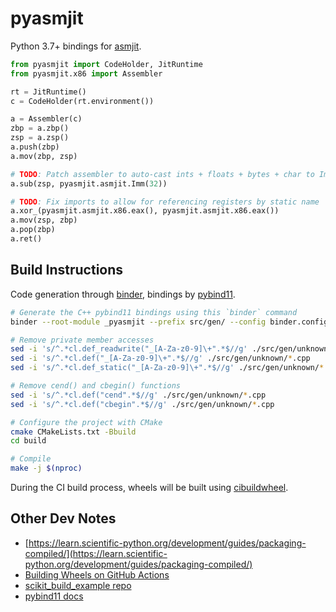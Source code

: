 # pyasmjit
Python 3.7+ bindings for [asmjit](https://github.com/asmjit/asmjit).

```python
from pyasmjit import CodeHolder, JitRuntime
from pyasmjit.x86 import Assembler

rt = JitRuntime()
c = CodeHolder(rt.environment())

a = Assembler(c)
zbp = a.zbp()
zsp = a.zsp()
a.push(zbp)
a.mov(zbp, zsp)

# TODO: Patch assembler to auto-cast ints + floats + bytes + char to Immutable values
a.sub(zsp, pyasmjit.asmjit.Imm(32))

# TODO: Fix imports to allow for referencing registers by static name
a.xor_(pyasmjit.asmjit.x86.eax(), pyasmjit.asmjit.x86.eax())
a.mov(zsp, zbp)
a.pop(zbp)
a.ret()
```

## Build Instructions
Code generation through [binder](https://cppbinder.readthedocs.io/en/latest/config.html), bindings by [pybind11](https://github.com/pybind/pybind11).

```bash
# Generate the C++ pybind11 bindings using this `binder` command
binder --root-module _pyasmjit --prefix src/gen/ --config binder.config src/all_includes.hpp -- -std=c++11 -Iextern/asmjit/src/ -DNDEBUG -iwithsysroot=/usr/local/c++/13/ -DASMJIT_NO_DEPRECATED

# Remove private member accesses
sed -i 's/^.*cl.def_readwrite("_[A-Za-z0-9]\+".*$//g' ./src/gen/unknown/*.cpp
sed -i 's/^.*cl.def("_[A-Za-z0-9]\+".*$//g' ./src/gen/unknown/*.cpp
sed -i 's/^.*cl.def_static("_[A-Za-z0-9]\+".*$//g' ./src/gen/unknown/*.cpp

# Remove cend() and cbegin() functions
sed -i 's/^.*cl.def("cend".*$//g' ./src/gen/unknown/*.cpp
sed -i 's/^.*cl.def("cbegin".*$//g' ./src/gen/unknown/*.cpp

# Configure the project with CMake
cmake CMakeLists.txt -Bbuild
cd build

# Compile
make -j $(nproc)
```

During the CI build process, wheels will be built using [cibuildwheel](https://cibuildwheel.pypa.io/en/stable/).

## Other Dev Notes
- [https://learn.scientific-python.org/development/guides/packaging-compiled/](https://learn.scientific-python.org/development/guides/packaging-compiled/)
- [Building Wheels on GitHub Actions](https://learn.scientific-python.org/development/guides/gha-wheels/)
- [scikit_build_example repo](https://github.com/pybind/scikit_build_example/tree/master)
- [pybind11 docs](https://pybind11.readthedocs.io/en/latest/classes.html)